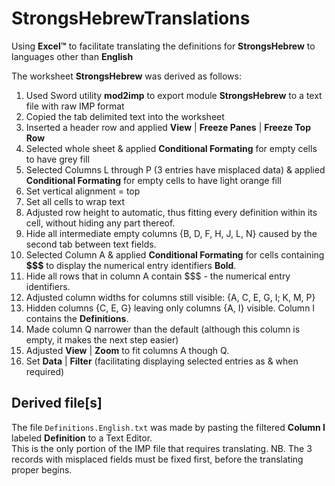 # StrongsHebrewTranslations
Using **Excel™** to facilitate translating the definitions for **StrongsHebrew** to languages other than **English**

The worksheet **StrongsHebrew** was derived as follows:
1. Used Sword utility **mod2imp** to export module **StrongsHebrew** to a text file with raw IMP format
2. Copied the tab delimited text into the worksheet
3. Inserted a header row and applied **View** | **Freeze Panes** | **Freeze Top Row**
4. Selected whole sheet & applied **Conditional Formating** for empty cells to have grey fill
5. Selected Columns L through P (3 entries have misplaced data) & applied **Conditional Formating** for empty cells to have light orange fill
6. Set vertical alignment = top
7. Set all cells to wrap text
8. Adjusted row height to automatic, thus fitting every definition within its cell, without hiding any part thereof.
9. Hide all intermediate empty columns {B, D, F, H, J, L, N} caused by the second tab between text fields.
10. Selected Column A & applied **Conditional Formating** for cells containing **$$$** to display the numerical entry identifiers **Bold**.
11. Hide all rows that in column A contain $$$ - the numerical entry identifiers.
12. Adjusted column widths for columns still visible: {A, C, E, G, I; K, M, P}
13. Hidden columns {C, E, G} leaving only columns {A, I} visible. Column I contains the **Definitions**.
14. Made column Q narrower than the default (although this column is empty, it makes the next step easier)
15. Adjusted **View** | **Zoom** to fit columns A though Q.
16. Set **Data** | **Filter** (facilitating displaying selected entries as & when required)

## Derived file[s]
The file <code>Definitions.English.txt</code> was made by pasting the filtered **Column I** labeled **Definition** to a Text Editor.<br/>
This is the only portion of the IMP file that requires translating.
NB. The 3 records with misplaced fields must be fixed first, before the translating proper begins.
